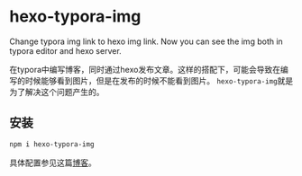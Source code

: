 # hexo-typora-img
Change typora img link to hexo img link. Now you can see the img both in typora editor and hexo server.

在typora中编写博客，同时通过hexo发布文章。这样的搭配下，可能会导致在编写的时候能够看到图片，但是在发布的时候不能看到图片。
`hexo-typora-img`就是为了解决这个问题产生的。



## 安装

```bash
npm i hexo-typora-img
```

具体配置参见这篇[博客](https://blog.zsstrike.top/2020/10/21/hexo%E5%92%8Ctypora%E6%90%AD%E9%85%8D%E5%86%99%E5%8D%9A%E5%AE%A2/)。


